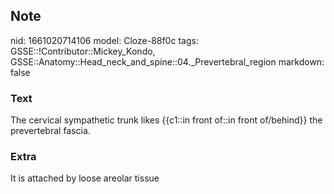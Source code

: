 ## Note
nid: 1661020714106
model: Cloze-88f0c
tags: GSSE::!Contributor::Mickey_Kondo, GSSE::Anatomy::Head_neck_and_spine::04._Prevertebral_region
markdown: false

### Text
The cervical sympathetic trunk likes {{c1::in front of::in front of/behind}} the prevertebral fascia.

### Extra
It is attached by loose areolar tissue
